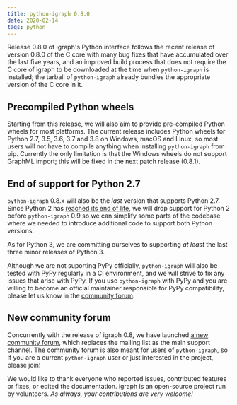 ```yaml
---
title: python-igraph 0.8.0
date: 2020-02-14
tags: python
---
```


Release 0.8.0 of igraph's Python interface follows the recent release of
version 0.8.0 of the C core with many bug fixes that have accumulated over the
last five years, and an improved build process that does not require the C core
of igraph to be downloaded at the time when `python-igraph` is installed; the
tarball of `python-igraph` already bundles the appropriate version of the
C core in it.

Precompiled Python wheels
-------------------------

Starting from this release, we will also aim to provide pre-compiled Python
wheels for most platforms. The current release includes Python wheels for
Python 2.7, 3.5, 3.6, 3.7 and 3.8 on Windows, macOS and Linux, so most users will
not have to compile anything when installing `python-igraph` from pip.
Currently the only limitation is that the Windows wheels do not support GraphML
import; this will be fixed in the next patch release (0.8.1).

End of support for Python 2.7
-----------------------------

`python-igraph` 0.8.x will also be the _last_ version that supports Python 2.7.
Since Python 2 has [reached its end of life](https://www.python.org/doc/sunset-python-2/),
we will drop support for Python 2 before `python-igraph` 0.9 so we can simplify
some parts of the codebase where we needed to introduce additional code to
support both Python versions.

As for Python 3, we are committing ourselves to supporting _at least_ the last
three minor releases of Python 3.

Although we are not suporting PyPy officially, `python-igraph` will also be
tested with PyPy regularly in a CI environment, and we will strive to fix any
issues that arise with PyPy. If you use `python-igraph` with PyPy and you are
willing to become an official maintainer responsible for PyPy compatibility,
please let us know in the [community forum](https://igraph.discourse.group/).

New community forum
-------------------

Concurrently with the release of igraph 0.8, we have launched [a new community
forum](https://igraph.discourse.group/), which replaces the mailing list as
the main support channel. The community forum is also meant for users of
`python-igraph`, so If you are a current `python-igraph` user or just
interested in the project, please join!

We would like to thank everyone who reported issues, contributed features or
fixes, or edited the documentation. igraph is an open-source project run by
volunteers. *As always, your contributions are very welcome!*

